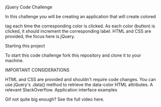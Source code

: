 jQuery Code Challenge

In this challenge you will be creating an application that will create colored <div> tag each time the corresponding color is clicked. As each color (button) is clicked, it should increment the corresponding label. HTML and CSS are provided, the focus here is jQuery.

Starting this project

To start this code challenge fork this repository and clone it to your machine.

IMPORTANT CONSIDERATIONS

HTML and CSS are provided and shouldn't require code changes.
You can use jQuery's .data() method to retrieve the data-color HTML attributes. A relevant StackOverflow.
Application interface examples



Gif not quite big enough? See the full video here.
